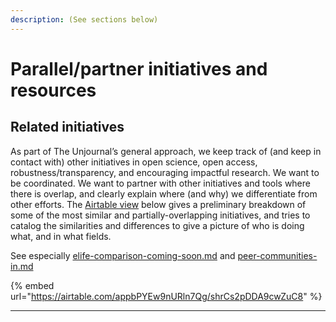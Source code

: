 ```yaml
---
description: (See sections below)
---
```


# Parallel/partner initiatives and resources

## Related initiatives

As part of The Unjournal’s general approach, we keep track of (and keep in contact with) other initiatives in open science, open access, robustness/transparency, and encouraging impactful research. We want to be coordinated. We want to partner with other initiatives and tools where there is overlap, and clearly explain where (and why) we differentiate from other efforts. The [ Airtable view](https://airtable.com/shrCs2pDDA9cwZuC8) below gives a preliminary breakdown of some of the most similar and partially-overlapping initiatives, and tries to catalog the similarities and differences to give a picture of who is doing what, and in what fields.

See especially [elife-comparison-coming-soon.md](elife-comparison-coming-soon.md "mention") and [peer-communities-in.md](peer-communities-in.md "mention")

{% embed url="https://airtable.com/appbPYEw9nURln7Qg/shrCs2pDDA9cwZuC8" %}





***
